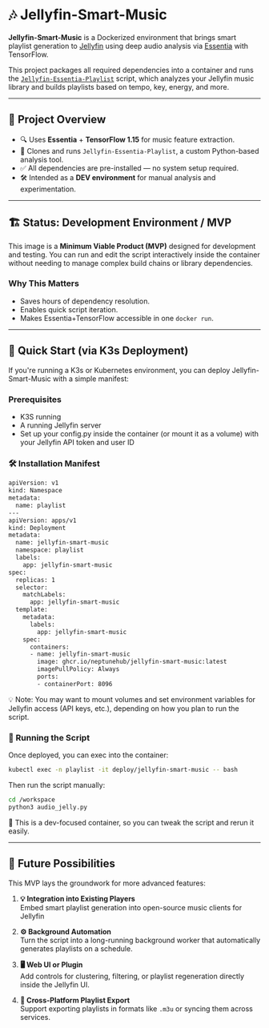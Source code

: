 # 🎶 Jellyfin-Smart-Music

**Jellyfin-Smart-Music** is a Dockerized environment that brings smart playlist generation to [Jellyfin](https://jellyfin.org) using deep audio analysis via [Essentia](https://essentia.upf.edu/) with TensorFlow.

This project packages all required dependencies into a container and runs the [`Jellyfin-Essentia-Playlist`](https://github.com/NeptuneHub/Jellyfin-Essentia-Playlist) script, which analyzes your Jellyfin music library and builds playlists based on tempo, key, energy, and more.

---

## 🧭 Project Overview
* 🔍 Uses **Essentia** + **TensorFlow 1.15** for music feature extraction.
*  📂 Clones and runs `Jellyfin-Essentia-Playlist`, a custom Python-based analysis tool.
*  ✅ All dependencies are pre-installed — no system setup required.
*  🛠️ Intended as a **DEV environment** for manual analysis and experimentation.

---

## 🏗️ Status: Development Environment / MVP

This image is a **Minimum Viable Product (MVP)** designed for development and testing. You can run and edit the script interactively inside the container without needing to manage complex build chains or library dependencies.

### Why This Matters

* Saves hours of dependency resolution.
* Enables quick script iteration.
* Makes Essentia+TensorFlow accessible in one `docker run`.

---

## 🐳  Quick Start (via K3s Deployment)
If you're running a K3s or Kubernetes environment, you can deploy Jellyfin-Smart-Music with a simple manifest:

### Prerequisites

* K3S running
* A running Jellyfin server
* Set up your config.py inside the container (or mount it as a volume) with your Jellyfin API token and user ID

### 🛠️ Installation Manifest

```bash
apiVersion: v1
kind: Namespace
metadata:
  name: playlist
---
apiVersion: apps/v1
kind: Deployment
metadata:
  name: jellyfin-smart-music
  namespace: playlist
  labels:
    app: jellyfin-smart-music
spec:
  replicas: 1
  selector:
    matchLabels:
      app: jellyfin-smart-music
  template:
    metadata:
      labels:
        app: jellyfin-smart-music
    spec:
      containers:
      - name: jellyfin-smart-music
        image: ghcr.io/neptunehub/jellyfin-smart-music:latest
        imagePullPolicy: Always
        ports:
        - containerPort: 8096
```
💡 Note: You may want to mount volumes and set environment variables for Jellyfin access (API keys, etc.), depending on how you plan to run the script.

### 🔧 Running the Script
Once deployed, you can exec into the container:

```bash
kubectl exec -n playlist -it deploy/jellyfin-smart-music -- bash
```
Then run the script manually:
```bash
cd /workspace
python3 audio_jelly.py
```
🧪 This is a dev-focused container, so you can tweak the script and rerun it easily.

---

## 🚀 Future Possibilities

This MVP lays the groundwork for more advanced features:

1. **💡 Integration into Existing Players**  
   Embed smart playlist generation into open-source music clients for Jellyfin

2. **⚙️ Background Automation**  
   Turn the script into a long-running background worker that automatically generates playlists on a schedule.

3. **🖥️ Web UI or Plugin**  
   Add controls for clustering, filtering, or playlist regeneration directly inside the Jellyfin UI.

4. **🔁 Cross-Platform Playlist Export**  
   Support exporting playlists in formats like `.m3u` or syncing them across services.
